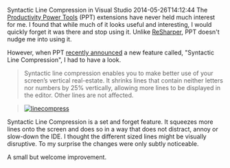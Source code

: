 Syntactic Line Compression in Visual Studio
2014-05-26T14:12:44
The [Productivity Power Tools](http://visualstudiogallery.msdn.microsoft.com/dbcb8670-889e-4a54-a226-a48a15e4cace?SRC=VSIDE) (PPT) extensions have never held much interest for me. I found that while much of it looks useful and interesting, I would quickly forget it was there and stop using it. Unlike [ReSharper](http://www.jetbrains.com/resharper/), PPT doesn't nudge me into using it.

However, when PPT [recently announced](http://blogs.msdn.com/b/visualstudio/archive/2014/05/23/announcing-update-to-productivity-power-tools-2013.aspx) a new feature called, "Syntactic Line Compression", I had to have a look.

> Syntactic line compression enables you to make better use of your screen’s vertical real-estate. It shrinks lines that contain neither letters nor numbers by 25% vertically, allowing more lines to be displayed in the editor. Other lines are not affected.

> [![linecompress](http://mike-ward.net/content/images/blog/Windows-Live-Writer/9cc9b1af7311_88D2/linecompress_thumb.png)](http://mike-ward.net/content/images/blog/Windows-Live-Writer/9cc9b1af7311_88D2/linecompress_2.png)

Syntactic Line Compression is a set and forget feature. It squeezes more lines onto the screen and does so in a way that does not distract, annoy or slow-down the IDE. I thought the different sized lines might be visually disruptive. To my surprise the changes were only subtly noticeable.

A small but welcome improvement.
